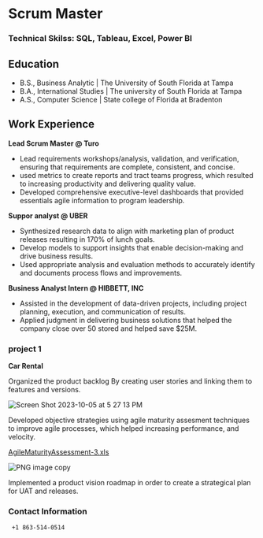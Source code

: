 # Scrum Master

### Technical Skilss: SQL, Tableau, Excel, Power BI

## Education
- B.S., Business Analytic | The University of South Florida at Tampa
- B.A., International Studies | The university of South Florida at Tampa
- A.S., Computer Science | State college of Florida at Bradenton

## Work Experience 
**Lead Scrum Master @ Turo**
- Lead requirements workshops/analysis, validation, and verification, ensuring that requirements are complete, consistent, and concise.
- used metrics to create reports and tract teams progress, which resulted to increasing productivity and delivering quality value.
- Developed comprehensive executive-level dashboards that provided essentials agile information to program leadership.

**Suppor analyst @ UBER**
- Synthesized research data to align with marketing plan of product releases resulting in 170% of lunch goals.
- Develop models to support insights that enable decision-making and drive business results.
- Used appropriate analysis and evaluation methods to accurately identify and documents process flows and improvements. 

**Business Analyst Intern @ HIBBETT, INC** 
- Assisted in the development of data-driven projects, including project planning, execution, and communication of results.
- Applied judgment in delivering business solutions that helped the company close over 50 stored and helped save $25M. 


### project 1 
  **Car Rental**
  
Organized the product backlog  By creating user stories and linking them to features and versions.

![Screen Shot 2023-10-05 at 5 27 13 PM](https://github.com/ftsoungui/ftsoungui/assets/139358019/c0ede11a-90f4-4b49-9542-d49f12e3e1d4)



Developed objective strategies using agile maturity assesment techniques to improve agile processes, which helped increasing performance, and velocity. 

[AgileMaturityAssessment-3.xls](https://github.com/ftsoungui/ftsoungui/files/12796648/AgileMaturityAssessment-3.xls)


![PNG image copy](https://github.com/ftsoungui/ftsoungui/assets/139358019/72d6810d-49f7-44c6-97a0-1806650c0a20)






Implemented a product vision roadmap in order to create a strategical plan for UAT and releases. 







### Contact Information
     +1 863-514-0514

<!---
ftsoungui/ftsoungui is a ✨ special ✨ repository because its `README.md` (this file) appears on your GitHub profile.
You can click the Preview link to take a look at your changes.
--->
